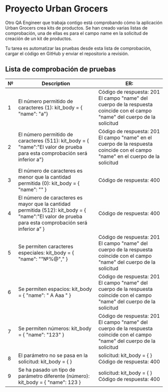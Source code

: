 # Proyecto Urban Grocers

Otro QA Engineer que trabaja contigo está comprobando cómo la aplicación Urban Grocers crea kits de productos. Se han creado varias listas de comprobación,
una de ellas es para el campo name en la solicitud de creación de un kit de productos.

Tu tarea es automatizar las pruebas desde esta lista de comprobación, cargar el código en GitHub y enviar el repositorio a revisión.

## **Lista de comprobación de pruebas**

| № |  Description |   ER:|
|---|---|---|
| 1 | El número permitido de caracteres (1): kit_body = { "name": "a"}  | Código de respuesta: 201 El campo "name" del cuerpo de la respuesta coincide con el campo "name" del cuerpo de la solicitud  |
| 2 | 	El número permitido de caracteres (511): kit_body = { "name":"El valor de prueba para esta comprobación será inferior a"}  |  Código de respuesta: 201 El campo "name" en el cuerpo de la respuesta coincide con el campo "name" en el cuerpo de la solicitud |
| 3 | 	El número de caracteres es menor que la cantidad permitida (0): kit_body = { "name": "" }  | Código de respuesta: 400  |
| 4 |  	El número de caracteres es mayor que la cantidad permitida (512): kit_body = { "name":"El valor de prueba para esta comprobación será inferior a” } |  Código de respuesta: 400 |
| 5 | 	Se permiten caracteres especiales: kit_body = { "name": ""№%@"," }  |  Código de respuesta: 201 El campo "name" del cuerpo de la respuesta coincide con el campo "name" del cuerpo de la solicitud |
| 6 |  	Se permiten espacios: kit_body = { "name": " A Aaa " } |  Código de respuesta: 201 El campo "name" del cuerpo de la respuesta coincide con el campo "name" del cuerpo de la solicitud |
| 7 | 	Se permiten números: kit_body = { "name": "123" }  | Código de respuesta: 201 El campo "name" del cuerpo de la respuesta coincide con el campo "name" del cuerpo de la solicitud  |
| 8 | 	El parámetro no se pasa en la solicitud: kit_body = { }  |  solicitud: kit_body = { }	Código de respuesta: 400  |
| 9 |   	Se ha pasado un tipo de parámetro diferente (número): kit_body = { "name": 123 }|   solicitud: kit_body = { }	Código de respuesta: 400 |
